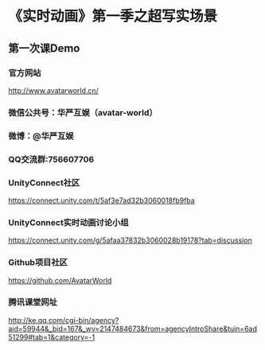 # 《实时动画》第一季之超写实场景

## 第一次课Demo

### 官方网站

http://www.avatarworld.cn/

### 微信公共号：华严互娱（avatar-world）

### 微博：@华严互娱

### QQ交流群:756607706

### UnityConnect社区

https://connect.unity.com/t/5af3e7ad32b3060018fb9fba

### UnityConnect实时动画讨论小组

https://connect.unity.com/g/5afaa37832b3060028b19178?tab=discussion

### Github项目社区

https://github.com/AvatarWorld

### 腾讯课堂网址

http://ke.qq.com/cgi-bin/agency?aid=59944&_bid=167&_wv=2147484673&from=agencyIntroShare&tuin=6ad51299#tab=1&category=-1


[logo]: https://github.com/AvatarWorld/Scene_Tutorial_001/blob/master/Files/QQGroup.png "QQ Group"

[logo]: https://github.com/AvatarWorld/Scene_Tutorial_001/blob/master/Files/WeChat.png "公众号"

[logo]: https://github.com/AvatarWorld/Scene_Tutorial_001/blob/master/Files/WeChat_Group.png "微信群"

